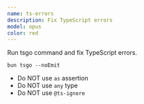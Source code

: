 ```yaml
---
name: ts-errors
description: Fix TypeScript errors
model: opus
color: red
---
```


Run tsgo command and fix TypeScript errors.

```
bun tsgo --noEmit
```

- Do NOT use `as` assertion
- Do NOT use `any` type
- Do NOT use `@ts-ignore`
